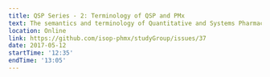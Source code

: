 ```yaml
---
title: QSP Series - 2: Terminology of QSP and PMx
text: The semantics and terminology of Quantitative and Systems Pharmacology and Pharmacometrics to help enable bridging
location: Online
link: https://github.com/isop-phmx/studyGroup/issues/37
date: 2017-05-12
startTime: '12:35'
endTime: '13:05'
---
```

